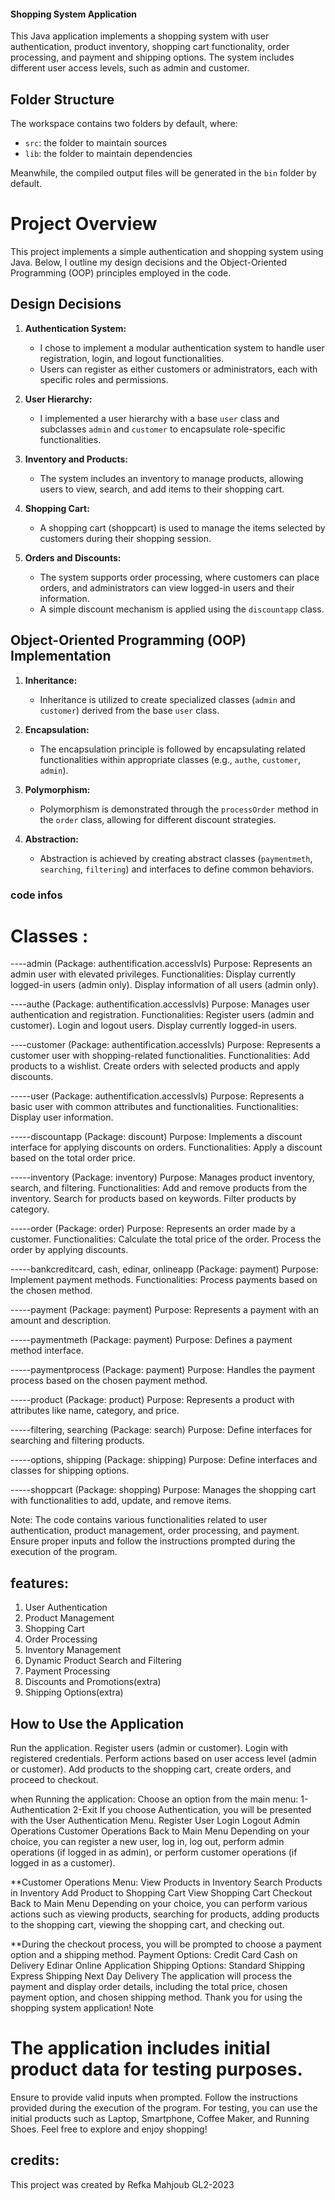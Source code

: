 #### Shopping System Application
This Java application implements a shopping system with user authentication, product inventory, shopping cart functionality, order processing, and payment and shipping options. The system includes different user access levels, such as admin and customer.

## Folder Structure

The workspace contains two folders by default, where:

- `src`: the folder to maintain sources
- `lib`: the folder to maintain dependencies

Meanwhile, the compiled output files will be generated in the `bin` folder by default.

# Project Overview

This project implements a simple authentication and shopping system using Java. Below, I outline my design decisions and the Object-Oriented Programming (OOP) principles employed in the code.


## Design Decisions

1. **Authentication System:**
   - I chose to implement a modular authentication system to handle user registration, login, and logout functionalities.
   - Users can register as either customers or administrators, each with specific roles and permissions.

2. **User Hierarchy:**
   - I implemented a user hierarchy with a base `user` class and subclasses `admin` and `customer` to encapsulate role-specific functionalities.

3. **Inventory and Products:**
   - The system includes an inventory to manage products, allowing users to view, search, and add items to their shopping cart.

4. **Shopping Cart:**
   - A shopping cart (shoppcart) is used to manage the items selected by customers during their shopping session.

5. **Orders and Discounts:**
   - The system supports order processing, where customers can place orders, and administrators can view logged-in users and their information.
   - A simple discount mechanism is applied using the `discountapp` class.

## Object-Oriented Programming (OOP) Implementation

1. **Inheritance:**
   - Inheritance is utilized to create specialized classes (`admin` and `customer`) derived from the base `user` class.

2. **Encapsulation:**
   - The encapsulation principle is followed by encapsulating related functionalities within appropriate classes (e.g., `authe`, `customer`, `admin`).

3. **Polymorphism:**
   - Polymorphism is demonstrated through the `processOrder` method in the `order` class, allowing for different discount strategies.

4. **Abstraction:**
   - Abstraction is achieved by creating abstract classes (`paymentmeth`, `searching`, `filtering`) and interfaces to define common behaviors.

### code infos
# Classes :
----admin (Package: authentification.accesslvls)
Purpose: Represents an admin user with elevated privileges.
Functionalities:
Display currently logged-in users (admin only).
Display information of all users (admin only).


----authe (Package: authentification.accesslvls)
Purpose: Manages user authentication and registration.
Functionalities:
Register users (admin and customer).
Login and logout users.
Display currently logged-in users.


----customer (Package: authentification.accesslvls)
Purpose: Represents a customer user with shopping-related functionalities.
Functionalities:
Add products to a wishlist.
Create orders with selected products and apply discounts.


-----user (Package: authentification.accesslvls)
Purpose: Represents a basic user with common attributes and functionalities.
Functionalities:
Display user information.


-----discountapp (Package: discount)
Purpose: Implements a discount interface for applying discounts on orders.
Functionalities:
Apply a discount based on the total order price.


-----inventory (Package: inventory)
Purpose: Manages product inventory, search, and filtering.
Functionalities:
Add and remove products from the inventory.
Search for products based on keywords.
Filter products by category.


-----order (Package: order)
Purpose: Represents an order made by a customer.
Functionalities:
Calculate the total price of the order.
Process the order by applying discounts.



-----bankcreditcard, cash, edinar, onlineapp (Package: payment)
Purpose: Implement payment methods.
Functionalities:
Process payments based on the chosen method.


-----payment (Package: payment)
Purpose: Represents a payment with an amount and description.


-----paymentmeth (Package: payment)
Purpose: Defines a payment method interface.


-----paymentprocess (Package: payment)
Purpose: Handles the payment process based on the chosen payment method.


-----product (Package: product)
Purpose: Represents a product with attributes like name, category, and price.


-----filtering, searching (Package: search)
Purpose: Define interfaces for searching and filtering products.


-----options, shipping (Package: shipping)
Purpose: Define interfaces and classes for shipping options.


-----shoppcart (Package: shopping)
Purpose: Manages the shopping cart with functionalities to add, update, and remove items.

Note: The code contains various functionalities related to user authentication, product management, order processing, and payment. Ensure proper inputs and follow the instructions prompted during the execution of the program.



## features:

1. User Authentication
2. Product Management
3. Shopping Cart
4. Order Processing
5. Inventory Management
6. Dynamic Product Search and Filtering
7. Payment Processing
8. Discounts and Promotions(extra)
9. Shipping Options(extra)


##  How to Use the Application

Run the application.
Register users (admin or customer).
Login with registered credentials.
Perform actions based on user access level (admin or customer).
Add products to the shopping cart, create orders, and proceed to checkout.


when Running the application:
    Choose an option from the main menu:
        1-Authentication
        2-Exit
If you choose Authentication, you will be presented with the User Authentication Menu.
    Register User
    Login
    Logout
    Admin Operations
    Customer Operations
    Back to Main Menu
Depending on your choice, you can register a new user, log in, log out, perform admin operations (if logged in as admin), or perform customer operations (if logged in as a customer).

**Customer Operations Menu:
        View Products in Inventory
        Search Products in Inventory
        Add Product to Shopping Cart
        View Shopping Cart
        Checkout
        Back to Main Menu
Depending on your choice, you can perform various actions such as viewing products, searching for products, adding products to the shopping cart, viewing the shopping cart, and checking out.

**During the checkout process, you will be prompted to choose a payment option and a shipping method.
Payment Options:
    Credit Card
    Cash on Delivery
    Edinar
    Online Application
Shipping Options:
    Standard Shipping
    Express Shipping
    Next Day Delivery
The application will process the payment and display order details, including the total price, chosen payment option, and chosen shipping method.
Thank you for using the shopping system application!
Note

# The application includes initial product data for testing purposes.
Ensure to provide valid inputs when prompted.
Follow the instructions provided during the execution of the program.
For testing, you can use the initial products such as Laptop, Smartphone, Coffee Maker, and Running Shoes.
Feel free to explore and enjoy shopping!


## credits:
This project was created by Refka Mahjoub GL2-2023
